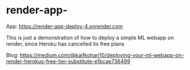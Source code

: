 # render-app-

App: https://render-app-deploy-4.onrender.com

This is just a demonstration of how to deploy a simple ML webapp on render, since Heroku has cancelled its free plans

Blog: https://medium.com/@kaifkohari10/deploying-your-ml-webapp-on-render-herokus-free-tier-substitute-e1bcae736499
